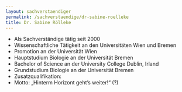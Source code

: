 ```yaml
---
layout: sachverstaendiger
permalink: /sachverstaendige/dr-sabine-roelleke
title: Dr. Sabine Rölleke
---
```


* Als Sachverständige tätig seit 2000
* Wissenschaftliche Tätigkeit an den Universitäten Wien und Bremen
* Promotion an der Universität Wien
* Hauptstudium Biologie an der Universität Bremen
* Bachelor of Science an der University College Dublin, Irland
* Grundstudium Biologie an der Universität Bremen
* Zusatzqualifikation:
* Motto: „Hinterm Horizont geht’s weiter!“ (?)
